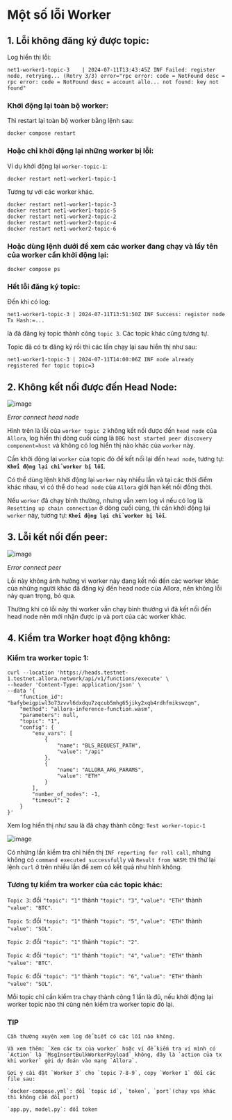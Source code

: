 

# Một số lỗi Worker

## 1. Lỗi không đăng ký được topic:

Log hiển thị lỗi:


`net1-worker1-topic-3    | 2024-07-11T13:43:45Z INF Failed: register node, retrying... (Retry 3/3) error="rpc error: code = NotFound desc = rpc error: code = NotFound desc = account allo... not found: key not found"`



### Khởi động lại toàn bộ worker:

Thì restart lại toàn bộ worker bằng lệnh sau:

```
docker compose restart
```

### Hoặc chỉ khởi động lại những worker bị lỗi:

Ví dụ khởi động lại `worker-topic-1`:

```
docker restart net1-worker1-topic-1
```

Tương tự với các worker khác.
```
docker restart net1-worker1-topic-3
docker restart net1-worker1-topic-5
docker restart net1-worker2-topic-2
docker restart net1-worker2-topic-4
docker restart net1-worker2-topic-6
```

### Hoặc dùng lệnh dưới để xem các worker đang chạy và lấy tên của worker cần khởi động lại:

```
docker compose ps
```

### Hết lỗi đăng ký topic:

Đến khi có log:

`net1-worker1-topic-3 | 2024-07-11T13:51:50Z INF Success: register node Tx Hash:=...`

là đã đăng ký topic thành công `topic 3`. Các topic khác cũng tương tự.

Topic đã có tx đăng ký rồi thì các lần chạy lại sau hiển thị như sau:

`net1-worker1-topic-3 | 2024-07-11T14:00:06Z INF node already registered for topic topic=3`

## 2. Không kết nối được đến Head Node:

![image](https://github.com/user-attachments/assets/1c40a42a-4ab8-4842-ba21-bdfbe3cea660)

_Error connect head node_

Hình trên là lỗi của `worker topic 2` không kết nối được đến `head node` của `Allora`, log hiển thị dòng cuối cùng là `DBG host started peer discovery component=host` và không có log hiển thị nào khác của `worker` này.

Cần khởi động lại `worker` của topic đó để kết nối lại đến `head node`, tương tự: **`Khởi động lại chỉ worker bị lỗi`**.

Có thể dùng lệnh khởi động lại `worker` này nhiều lần và tại các thời điểm khác nhau, vì có thể do `head node` của `Allora` giới hạn kết nối đồng thời.

Nếu `worker` đã chạy bình thường, nhưng vẫn xem log vì nếu có log là `Resetting up chain connection` ở dòng cuối cùng, thì cần khởi động lại `worker` này, tương tự: **`Khởi động lại chỉ worker bị lỗi`**.

## 3. Lỗi kết nối đến peer:

![image](https://github.com/user-attachments/assets/b7ef35e6-7beb-4621-8512-a517d2776034)

_Error connect peer_

Lỗi này không ảnh hưởng vì worker này đang kết nối đến các worker khác của những người khác đã đăng ký đến head node của Allora, nên không lỗi này quan trọng, bỏ qua.

Thường khi có lỗi này thì worker vẫn chạy bình thường vì đã kết nối đến head node nên mới nhận được ip và port của các worker khác.

## 4. Kiểm tra Worker hoạt động không:

### Kiểm tra worker topic 1:

```
curl --location 'https://heads.testnet-1.testnet.allora.network/api/v1/functions/execute' \
--header 'Content-Type: application/json' \
--data '{
    "function_id": "bafybeigpiwl3o73zvvl6dxdqu7zqcub5mhg65jiky2xqb4rdhfmikswzqm",
    "method": "allora-inference-function.wasm",
    "parameters": null,
    "topic": "1",
    "config": {
        "env_vars": [
            {
                "name": "BLS_REQUEST_PATH",
                "value": "/api"
            },
            {
                "name": "ALLORA_ARG_PARAMS",
                "value": "ETH"
            }
        ],
        "number_of_nodes": -1,
        "timeout": 2
    }
}'
```

Xem log hiển thị như sau là đã chạy thành công: `Test worker-topic-1`

![image](https://github.com/user-attachments/assets/3d5d2ed0-e3e4-40f7-8522-9f3fc969566d)

Có những lần kiểm tra chỉ hiển thị `INF reporting for roll call`, nhưng không có `command executed successfully` và `Result from WASM`: thì thử lại lệnh `curl` ở trên nhiều lần để xem có kết quả như hình không.

### Tương tự kiểm tra worker của các topic khác:

`Topic 3`: đổi `"topic": "1"` thành `"topic": "3"`, `"value": "ETH"` thành `"value": "BTC"`.

`Topic 5`: đổi `"topic": "1"` thành `"topic": "5"`, `"value": "ETH"` thành `"value": "SOL"`.

`Topic 2`: đổi `"topic": "1"` thành `"topic": "2"`.

`Topic 4`: đổi `"topic": "1"` thành `"topic": "4"`, `"value": "ETH"` thành `"value": "BTC"`.

`Topic 6`: đổi `"topic": "1"` thành `"topic": "6"`, `"value": "ETH"` thành `"value": "SOL"`.

Mỗi topic chỉ cần kiểm tra chạy thành công 1 lần là đủ, nếu khởi động lại worker topic nào thì cũng nên kiểm tra worker topic đó lại.

### TIP
```
Cần thường xuyên xem log để biết có các lỗi nào không.

Và xem thêm: `Xem các tx của worker` hoặc ví để kiểm tra ví mình có `Action` là `MsgInsertBulkWorkerPayload` không, đây là `action của tx khi worker` gởi dự đoán vào mạng `Allora`.

Gợi ý cài đặt `Worker 3` cho `topic 7-8-9`, copy `Worker 1` đổi các file sau:

`docker-compose.yml`: đổi `topic id`, `token`, `port`(chạy vps khác thì không cần đổi port)

`app.py, model.py`: đổi token
```
